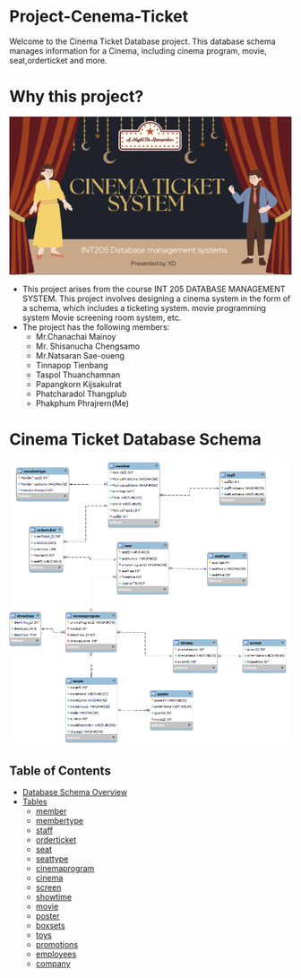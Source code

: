 # Project-Cenema-Ticket

Welcome to the Cinema Ticket Database project. This database schema manages information for a Cinema, including cinema program, movie, seat,orderticket and more.

# Why this project?
![CinemaTicket](https://github.com/Tako-C/Project-Cenema-Ticket/blob/main/Photo/Screenshot%202024-08-27%20125053.png?raw=true)

- This project arises from the course INT 205 DATABASE MANAGEMENT SYSTEM. This project involves designing a cinema system in the form of a schema, which includes a ticketing system. movie programming system Movie screening room system, etc.
- The project has the following members:
  - Mr.Chanachai Mainoy
  - Mr. Shisanucha Chengsamo
  - Mr.Natsaran Sae-oueng
  - Tinnapop Tienbang
  - Taspol Thuanchamnan
  - Papangkorn Kijsakulrat
  - Phatcharadol Thangplub
  - Phakphum Phrajrern(Me)
 
# Cinema Ticket Database Schema
![CinemaTicket](https://github.com/Tako-C/Project-Cenema-Ticket/blob/main/Photo/CenemaTicket_ER_V2.png?raw=true)


## Table of Contents
- [Database Schema Overview](#database-schema-overview)
- [Tables](#tables)
  - [member](#member)
  - [membertype](#membertype)
  - [staff](#staff)
  - [orderticket](#orderticket)
  - [seat](#seat)
  - [seattype](#seattype)
  - [cinemaprogram](#cinemaprogram)
  - [cinema](#cinema)
  - [screen](#screen)
  - [showtime](#showtime)
  - [movie](#movie)
  - [poster](#poster)
  - [boxsets](#boxsets)
  - [toys](#toys)
  - [promotions](#promotions)
  - [employees](#employees)
  - [company](#company)

